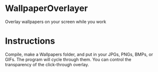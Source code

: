 # WallpaperOverlayer
Overlay wallpapers on your screen while you work

# Instructions
Compile, make a Wallpapers folder, and put in your JPGs, PNGs, BMPs, or GIFs. The program will cycle through them. You can control the transparency of the click-through overlay.
